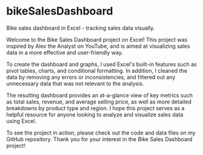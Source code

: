 # bikeSalesDashboard
Bike sales dashboard in Excel - tracking sales data visually.

Welcome to the Bike Sales Dashboard project on Excel! This project was inspired by Alex the Analyst on YouTube, and is aimed at visualizing sales data in a more effective and user-friendly way.

To create the dashboard and graphs, I used Excel's built-in features such as pivot tables, charts, and conditional formatting. In addition, I cleaned the data by removing any errors or inconsistencies, and filtered out any unnecessary data that was not relevant to the analysis.

The resulting dashboard provides an at-a-glance view of key metrics such as total sales, revenue, and average selling price, as well as more detailed breakdowns by product type and region. I hope this project serves as a helpful resource for anyone looking to analyze and visualize sales data using Excel.

To see the project in action, please check out the code and data files on my GitHub repository. Thank you for your interest in the Bike Sales Dashboard project!
